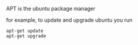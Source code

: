
APT is the ubuntu package manager

for example, to update and upgrade ubuntu you run

```
apt-get update
apt-get upgrade
```


